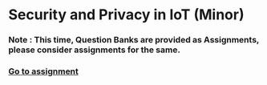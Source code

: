 # Security and Privacy in IoT (Minor)

### Note : This time, Question Banks are provided as Assignments, please consider assignments for the same.

### [Go to assignment](../assignments/security-and-privacy-in-iot)

